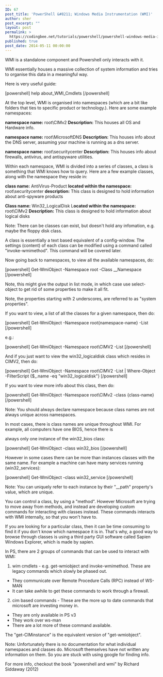 ```yaml
---
ID: 67
post_title: 'PowerShell &#8211; Windows Media Instrumentation (WMI)'
author: sher
post_excerpt: ""
layout: post
permalink: >
  https://codingbee.net/tutorials/powershell/powershell-windows-media-instrumentation-wmi
published: true
post_date: 2014-05-11 00:00:00
---
```

WMI is a standalone component and Powershell only interacts with it.

WMI essentially houses a massive collection of system information and tries to organise this data in a meaningful way.

Here is very useful guide:

[powershell]
help about_WMI_Cmdlets
[/powershell]

At the top level, WMI is organised into namespaces (which are a bit like folders that ties to specific product or
technology.). Here are some example namespaces:

<strong>namespace name:</strong> root\CIMv2
<strong> Description:</strong> This houses all OS and Hardware info.

<strong>namespace name:</strong> root\MicrosoftDNS
<strong>Description:</strong> This houses info about the DNS server, assuming your machine is running as a dns server.

<strong>namespace name:</strong> root\securitycenter
<strong>Description:</strong> This houses info about firewalls, antivirus, and antispyware utilities.

Within each namespace, WMI is divided into a series of classes, a class is something that WMI knows how to query. Here are a few example classes, along with the namespace they reside in:

<strong>class name:</strong> AntiVirus-Product
<strong>located within the namespace:</strong> root\securitycenter
<strong> description:</strong> This class is designed to hold information about anti-spyware products

<strong>Class name:</strong> Win32_LogicalDisk
L<strong>ocated within the namespace:</strong> root\CIMv2
<strong> Description:</strong> This class is designed to hold information about logical disks

Note: There can be classes can exist, but doesn't hold any infomation, e.g. maybe the floppy disk class.

A class is essentially a text based equivalent of a config-window. The settings (content) of each class can be modified
using a command called "invoke-wmimethod". This command will be covered later.

Now going back to namespaces, to view all the available namespaces, do:

[powershell]
Get-WmiObject -Namespace root -Class __Namespace
[/powershell]

Note, this might give the output in list mode, in which case use select-object to get rid of some properties to make it all fit.

Note, the properties starting with 2 underscores, are referred to as "system properties".

If you want to view, a list of all the classes for a given namespace, then do:

[powershell]
Get-WmiObject -Namespace root\{namespace-name} -List
[/powershell]

e.g.:

[powershell]
Get-WmiObject -Namespace root\CIMV2 -List
[/powershell]

And if you just want to view the win32_logicaldisk class which resides in CIMV2, then do:

[powershell]
Get-WmiObject -Namespace root\CIMV2 -List | Where-Object -FilterScript {$_.name -eq &quot;win32_logicaldisk&quot;}
[/powershell]

If you want to view more info about this class, then do:

[powershell]
Get-WmiObject -Namespace root\CIMv2 -class {class-name}
[/powershell]

Note: You should always declare namespace because class names are not always unique across namespaces.

In most cases, there is class names are unique throughout WMI. For example, all computers have one BIOS, hence there is

always only one instance of the win32_bios class:

[powershell]
Get-WmiObject -class win32_bios
[/powershell]

However in some cases there can be more than instances classes with the same name. For example a machine can have many services running (win32_services):

[powershell]
Get-WmiObject -class win32_service
[/powershell]


Note: You can uniquely refer to each instance by their "__path" property's value, which are unique.

You can control a class, by using a "method". However Microsoft are trying to move away from methods, and
instead are developing custom commands for interacting with classes instead. These commands interacts
with WMI internally, so that you won't have to.

If you are looking for a particular class, then it can be time consuming to find it if you don't know which namespace it is in.
That's why, a good way to browse through classes is using a third party GUI software called Sapien Windows Explorer,
which is made by sapien.

In PS, there are 2 groups of commands that can be used to interact with WMI:

1. wim cmdlets - e.g. get-wmiobject and invoke-wmimethod. These are legacy commands which slowly be phased out.
- They communicate over Remote Procedure Calls (RPC) instead of WS-MAN
- It can take awhile to get these commands to work through a firewall.

2. cim based commands - These are the more up to date commands that microsoft are investing money in.
- They are only available in PS v3
- They work over ws-man
- There are a lot more of these command available.

The "get-CIMinstance" is the equivalent version of "get-wmiobject".

Note: Unfortunately there is no documentation for what individual namespaces and classes do. Microsoft themselves have not written any information on them. So you are stuck with using google for finding info.

For more info, checkout the book "powershell and wmi" by Richard Siddaway (2012)